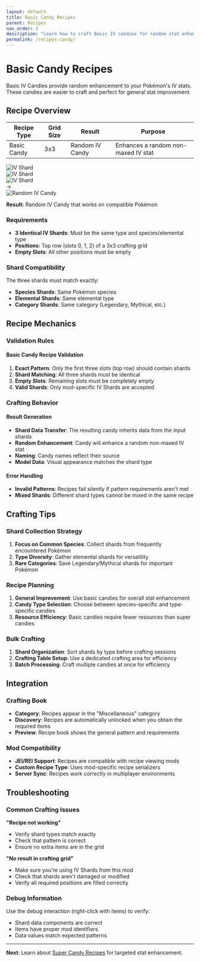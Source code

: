 ```yaml
---
layout: default
title: Basic Candy Recipes
parent: Recipes
nav_order: 1
description: "Learn how to craft Basic IV candies for random stat enhancement"
permalink: /recipes-candy/
---
```


<script src="../assets/js/candy-recipe-show.js"></script>

# Basic Candy Recipes

Basic IV Candies provide random enhancement to your Pokémon's IV stats. These candies are easier to craft and perfect for general stat improvement.

## Recipe Overview

| Recipe Type | Grid Size | Result | Purpose |
|-------------|-----------|--------|---------|
| Basic Candy | 3x3 | Random IV Candy | Enhances a random non-maxed IV stat |


<div class="crafting-recipe" id="candy-recipe">
  <!-- 3x3 Crafting Grid -->
  <div class="crafting-grid" >
    <!-- Row 1 -->
    <div class="crafting-slot slot-1">
      <img src="../assets/images/items/shards/shard_normal.png" alt="IV Shard" class="item-icon">
    </div>
    <div class="crafting-slot slot-2">
      <img src="../assets/images/items/shards/shard_normal.png" alt="IV Shard" class="item-icon">
    </div>
    <div class="crafting-slot slot-3">
      <img src="../assets/images/items/shards/shard_normal.png" alt="IV Shard" class="item-icon">
    </div>
    <!-- Row 2 -->
    <div class="crafting-slot slot-4">
    </div>
    <div class="crafting-slot slot-5">
    </div>
    <div class="crafting-slot slot-6">
    </div>
    <!-- Row 3 -->
    <div class="crafting-slot slot-7">
    </div>
    <div class="crafting-slot slot-8">
    </div>
    <div class="crafting-slot slot-9">
    </div>
  </div>
  
  <!-- Arrow -->
  <div class="crafting-arrow">→</div>
  
  <!-- Result -->
  <div class="crafting-result">
    <img src="../assets/images/items/candies/candy_normal.png" alt="Random IV Candy" class="item-icon">
  </div>
</div>

**Result:** Random IV Candy that works on compatible Pokémon

### Requirements
- **3 Identical IV Shards**: Must be the same type and species/elemental type
- **Positions**: Top row (slots 0, 1, 2) of a 3x3 crafting grid
- **Empty Slots**: All other positions must be empty

### Shard Compatibility
The three shards must match exactly:
- **Species Shards**: Same Pokémon species
- **Elemental Shards**: Same elemental type
- **Category Shards**: Same category (Legendary, Mythical, etc.)

## Recipe Mechanics

### Validation Rules

#### Basic Candy Recipe Validation
1. **Exact Pattern**: Only the first three slots (top row) should contain shards
2. **Shard Matching**: All three shards must be identical
3. **Empty Slots**: Remaining slots must be completely empty
4. **Valid Shards**: Only mod-specific IV Shards are accepted

### Crafting Behavior

#### Result Generation
- **Shard Data Transfer**: The resulting candy inherits data from the input shards
- **Random Enhancement**: Candy will enhance a random non-maxed IV stat
- **Naming**: Candy names reflect their source
- **Model Data**: Visual appearance matches the shard type

#### Error Handling
- **Invalid Patterns**: Recipes fail silently if pattern requirements aren't met
- **Mixed Shards**: Different shard types cannot be mixed in the same recipe

## Crafting Tips

### Shard Collection Strategy
1. **Focus on Common Species**: Collect shards from frequently encountered Pokémon
2. **Type Diversity**: Gather elemental shards for versatility
3. **Rare Categories**: Save Legendary/Mythical shards for important Pokémon

### Recipe Planning
1. **General Improvement**: Use basic candies for overall stat enhancement
2. **Candy Type Selection**: Choose between species-specific and type-specific candies
3. **Resource Efficiency**: Basic candies require fewer resources than super candies

### Bulk Crafting
1. **Shard Organization**: Sort shards by type before crafting sessions
2. **Crafting Table Setup**: Use a dedicated crafting area for efficiency
3. **Batch Processing**: Craft multiple candies at once for efficiency

## Integration

### Crafting Book
- **Category**: Recipes appear in the "Miscellaneous" category
- **Discovery**: Recipes are automatically unlocked when you obtain the required items
- **Preview**: Recipe book shows the general pattern and requirements

### Mod Compatibility
- **JEI/REI Support**: Recipes are compatible with recipe viewing mods
- **Custom Recipe Type**: Uses mod-specific recipe serializers
- **Server Sync**: Recipes work correctly in multiplayer environments

## Troubleshooting

### Common Crafting Issues

**"Recipe not working"**
- Verify shard types match exactly
- Check that pattern is correct
- Ensure no extra items are in the grid

**"No result in crafting grid"**
- Make sure you're using IV Shards from this mod
- Check that shards aren't damaged or modified
- Verify all required positions are filled correctly

### Debug Information
Use the debug interaction (right-click with items) to verify:
- Shard data components are correct
- Items have proper mod identifiers
- Data values match expected patterns

---

**Next**: Learn about [Super Candy Recipes](super-recipes.md) for targeted stat enhancement.
